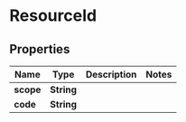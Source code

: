 

# ResourceId


## Properties

| Name | Type | Description | Notes |
|------------ | ------------- | ------------- | -------------|
|**scope** | **String** |  |  |
|**code** | **String** |  |  |



